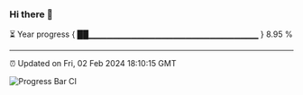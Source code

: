 ### Hi there 👋

⏳ Year progress { ██▁▁▁▁▁▁▁▁▁▁▁▁▁▁▁▁▁▁▁▁▁▁▁▁▁▁▁▁ } 8.95 %

---

⏰ Updated on Fri, 02 Feb 2024 18:10:15 GMT

![Progress Bar CI](https://github.com/Shyam-Makwana/GitHub-Actions-Demo/workflows/Progress%20Bar%20CI/badge.svg)
